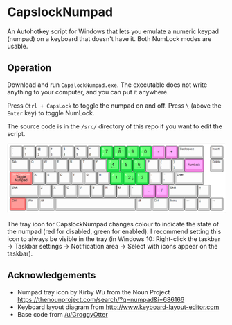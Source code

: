 # CapslockNumpad

An Autohotkey script for Windows that lets you emulate a numeric keypad (numpad) on a keyboard that doesn't have it. Both NumLock modes are usable.



## Operation

Download and run `CapslockNumpad.exe`. The executable does not write anything to your computer, and you can put it anywhere.

Press `Ctrl + CapsLock` to toggle the numpad on and off. Press `\` (above the `Enter` key) to toggle NumLock.

The source code is in the `/src/` directory of this repo if you want to edit the script.

![Key layout diagram](images/keyboard_layout.png)

The tray icon for CapslockNumpad changes colour to indicate the state of the numpad (red for disabled, green for enabled). I recommend setting this icon to always be visible in the tray (in Windows 10: Right-click the taskbar → Taskbar settings → Notification area → Select with icons appear on the taskbar).



## Acknowledgements

- Numpad tray icon by Kirby Wu from the Noun Project <https://thenounproject.com/search/?q=numpad&i=686166>
- Keyboard layout diagram from <http://www.keyboard-layout-editor.com>
- Base code from [/u/GroggyOtter](https://www.reddit.com/r/AutoHotkey/comments/abyg9b/help_script_for_emulated_numpad_function/)
